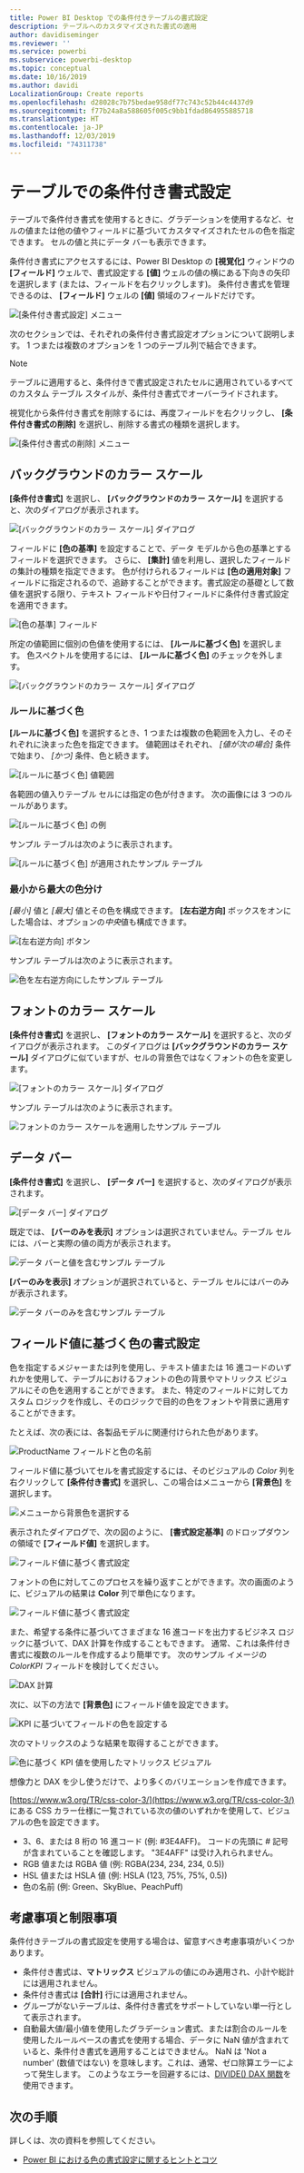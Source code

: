 ```yaml
---
title: Power BI Desktop での条件付きテーブルの書式設定
description: テーブルへのカスタマイズされた書式の適用
author: davidiseminger
ms.reviewer: ''
ms.service: powerbi
ms.subservice: powerbi-desktop
ms.topic: conceptual
ms.date: 10/16/2019
ms.author: davidi
LocalizationGroup: Create reports
ms.openlocfilehash: d28028c7b75bedae958df77c743c52b44c4437d9
ms.sourcegitcommit: f77b24a8a588605f005c9bb1fdad864955885718
ms.translationtype: HT
ms.contentlocale: ja-JP
ms.lasthandoff: 12/03/2019
ms.locfileid: "74311738"
---
```

# <a name="conditional-formatting-in-tables"></a>テーブルでの条件付き書式設定 
テーブルで条件付き書式を使用するときに、グラデーションを使用するなど、セルの値または他の値やフィールドに基づいてカスタマイズされたセルの色を指定できます。 セルの値と共にデータ バーも表示できます。 

条件付き書式にアクセスするには、Power BI Desktop の **[視覚化]** ウィンドウの **[フィールド]** ウェルで、書式設定する **[値]** ウェルの値の横にある下向きの矢印を選択します (または、フィールドを右クリックします)。 条件付き書式を管理できるのは、 **[フィールド]** ウェルの **[値]** 領域のフィールドだけです。

![[条件付き書式設定] メニュー](media/desktop-conditional-table-formatting/table-formatting-0-popup-menu.png)

次のセクションでは、それぞれの条件付き書式設定オプションについて説明します。 1 つまたは複数のオプションを 1 つのテーブル列で結合できます。

> [!NOTE]
> テーブルに適用すると、条件付きで書式設定されたセルに適用されているすべてのカスタム テーブル スタイルが、条件付き書式でオーバーライドされます。

視覚化から条件付き書式を削除するには、再度フィールドを右クリックし、 **[条件付き書式の削除]** を選択し、削除する書式の種類を選択します。

![[条件付き書式の削除] メニュー](media/desktop-conditional-table-formatting/table-formatting-1-remove.png)

## <a name="background-color-scales"></a>バックグラウンドのカラー スケール

**[条件付き書式]** を選択し、 **[バックグラウンドのカラー スケール]** を選択すると、次のダイアログが表示されます。

![[バックグラウンドのカラー スケール] ダイアログ](media/desktop-conditional-table-formatting/table-formatting-1-default-dialog.png)

フィールドに **[色の基準]** を設定することで、データ モデルから色の基準とするフィールドを選択できます。 さらに、 **[集計]** 値を利用し、選択したフィールドの集計の種類を指定できます。 色が付けられるフィールドは **[色の適用対象]** フィールドに指定されるので、追跡することができます。書式設定の基礎として数値を選択する限り、テキスト フィールドや日付フィールドに条件付き書式設定を適用できます。

![[色の基準] フィールド](media/desktop-conditional-table-formatting/table-formatting-1-apply-color-to.png)

所定の値範囲に個別の色値を使用するには、 **[ルールに基づく色]** を選択します。 色スペクトルを使用するには、 **[ルールに基づく色]** のチェックを外します。 

![[バックグラウンドのカラー スケール] ダイアログ](media/desktop-conditional-table-formatting/table-formatting-1-color-by-rules-dialog.png)

### <a name="color-by-rules"></a>ルールに基づく色

**[ルールに基づく色]** を選択するとき、1 つまたは複数の色範囲を入力し、そのそれぞれに決まった色を指定できます。  値範囲はそれぞれ、 *[値が次の場合]* 条件で始まり、 *[かつ]* 条件、色と続きます。

![[ルールに基づく色] 値範囲](media/desktop-conditional-table-formatting/table-formatting-1-color-by-rules-if-value.png)

各範囲の値入りテーブル セルには指定の色が付きます。 次の画像には 3 つのルールがあります。

![[ルールに基づく色] の例](media/desktop-conditional-table-formatting/table-formatting-1-color-by-rules.png)

サンプル テーブルは次のように表示されます。

![[ルールに基づく色] が適用されたサンプル テーブル](media/desktop-conditional-table-formatting/table-formatting-1-color-by-rules-table.png)


### <a name="color-minimum-to-maximum"></a>最小から最大の色分け

*[最小]* 値と *[最大]* 値とその色を構成できます。 **[左右逆方向]** ボックスをオンにした場合は、オプションの*中央*値も構成できます。

![[左右逆方向] ボタン](media/desktop-conditional-table-formatting/table-formatting-1-diverging.png)

サンプル テーブルは次のように表示されます。

![色を左右逆方向にしたサンプル テーブル](media/desktop-conditional-table-formatting/table-formatting-1-diverging-table.png)

## <a name="font-color-scales"></a>フォントのカラー スケール

**[条件付き書式]** を選択し、 **[フォントのカラー スケール]** を選択すると、次のダイアログが表示されます。 このダイアログは **[バックグラウンドのカラー スケール]** ダイアログに似ていますが、セルの背景色ではなくフォントの色を変更します。

![[フォントのカラー スケール] ダイアログ](media/desktop-conditional-table-formatting/table-formatting-2-diverging.png)

サンプル テーブルは次のように表示されます。

![フォントのカラー スケールを適用したサンプル テーブル](media/desktop-conditional-table-formatting/table-formatting-2-table.png)

## <a name="data-bars"></a>データ バー

**[条件付き書式]** を選択し、 **[データ バー]** を選択すると、次のダイアログが表示されます。 

![[データ バー] ダイアログ](media/desktop-conditional-table-formatting/table-formatting-3-default.png)

既定では、 **[バーのみを表示]** オプションは選択されていません。テーブル セルには、バーと実際の値の両方が表示されます。

![データ バーと値を含むサンプル テーブル](media/desktop-conditional-table-formatting/table-formatting-3-default-table.png)

**[バーのみを表示]** オプションが選択されていると、テーブル セルにはバーのみが表示されます。

![データ バーのみを含むサンプル テーブル](media/desktop-conditional-table-formatting/table-formatting-3-default-table-bars.png)

## <a name="color-formatting-by-field-value"></a>フィールド値に基づく色の書式設定

色を指定するメジャーまたは列を使用し、テキスト値または 16 進コードのいずれかを使用して、テーブルにおけるフォントの色の背景やマトリックス ビジュアルにその色を適用することができます。 また、特定のフィールドに対してカスタム ロジックを作成し、そのロジックで目的の色をフォントや背景に適用することができます。

たとえば、次の表には、各製品モデルに関連付けられた色があります。 

![ProductName フィールドと色の名前](media/desktop-conditional-table-formatting/conditional-table-formatting_01.png)

フィールド値に基づいてセルを書式設定するには、そのビジュアルの *Color* 列を右クリックして **[条件付き書式]** を選択し、この場合はメニューから **[背景色]** を選択します。 

![メニューから背景色を選択する](media/desktop-conditional-table-formatting/conditional-table-formatting_02.png)

表示されたダイアログで、次の図のように、 **[書式設定基準]** のドロップダウンの領域で **[フィールド値]** を選択します。

![フィールド値に基づく書式設定](media/desktop-conditional-table-formatting/conditional-table-formatting_03.png)

フォントの色に対してこのプロセスを繰り返すことができます。次の画面のように、ビジュアルの結果は **Color** 列で単色になります。

![フィールド値に基づく書式設定](media/desktop-conditional-table-formatting/conditional-table-formatting_04.png)

また、希望する条件に基づいてさまざまな 16 進コードを出力するビジネス ロジックに基づいて、DAX 計算を作成することもできます。 通常、これは条件付き書式に複数のルールを作成するより簡単です。 次のサンプル イメージの *ColorKPI* フィールドを検討してください。

![DAX 計算](media/desktop-conditional-table-formatting/conditional-table-formatting_05.png)

次に、以下の方法で **[背景色]** にフィールド値を設定できます。

![KPI に基づいてフィールドの色を設定する](media/desktop-conditional-table-formatting/conditional-table-formatting_06.png)

次のマトリックスのような結果を取得することができます。

![色に基づく KPI 値を使用したマトリックス ビジュアル](media/desktop-conditional-table-formatting/conditional-table-formatting_07.png)

想像力と DAX を少し使うだけで、より多くのバリエーションを作成できます。

[https://www.w3.org/TR/css-color-3/](https://www.w3.org/TR/css-color-3/) にある CSS カラー仕様に一覧されている次の値のいずれかを使用して、ビジュアルの色を設定できます。
* 3、6、または 8 桁の 16 進コード (例: #3E4AFF)。 コードの先頭に # 記号が含まれていることを確認します。 "3E4AFF" は受け入れられません。 
* RGB 値または RGBA 値 (例: RGBA(234, 234, 234, 0.5))
* HSL 値または HSLA 値 (例: HSLA (123, 75%, 75%, 0.5))
* 色の名前 (例: Green、SkyBlue、PeachPuff) 

## <a name="considerations-and-limitations"></a>考慮事項と制限事項
条件付きテーブルの書式設定を使用する場合は、留意すべき考慮事項がいくつかあります。

* 条件付き書式は、**マトリックス** ビジュアルの値にのみ適用され、小計や総計には適用されません。 
* 条件付き書式は **[合計]** 行には適用されません。
* グループがないテーブルは、条件付き書式をサポートしていない単一行として表示されます。
* 自動最大値/最小値を使用したグラデーション書式、または割合のルールを使用したルールベースの書式を使用する場合、データに NaN 値が含まれていると、条件付き書式を適用することはできません。 NaN は 'Not a number' (数値ではない) を意味します。これは、通常、ゼロ除算エラーによって発生します。 このようなエラーを回避するには、[DIVIDE() DAX 関数](https://docs.microsoft.com/dax/divide-function-dax)を使用できます。


## <a name="next-steps"></a>次の手順
詳しくは、次の資料を参照してください。  

* [Power BI における色の書式設定に関するヒントとコツ](visuals/service-tips-and-tricks-for-color-formatting.md)  

